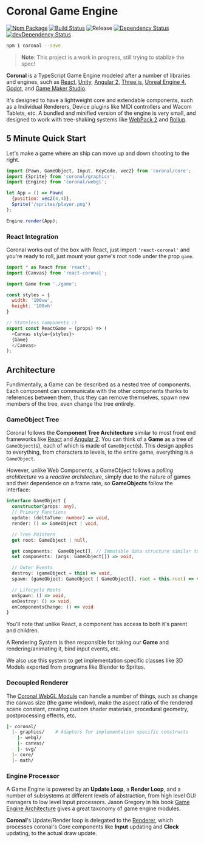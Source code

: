 # Coronal Game Engine

[![Npm Package][npm-img]][npm-url]
[![Build Status][travis-img]][travis-url]
![Release][release-img]
[![Dependency Status][david-img]][david-url]
[![devDependency Status][david-dev-img]][david-dev-url]

```bash
npm i coronal --save
```

> **Note**: This project is a work in progress, still trying to stablize the spec!

**Coronal** is a TypeScript Game Engine modeled after a number of libraries and engines, such as [React](https://facebook.github.io/react/), [Unity](http://unity3d.com/), [Angular 2](http://angular.io), [Three.js](http://threejs.org/), [Unreal Engine 4](https://www.unrealengine.com), [Godot](https://godotengine.org/), and [Game Maker Studio](http://www.yoyogames.com/gamemaker).

It's designed to have a lightweight core and extendable components, such as a Individual Renderers, Device plugins like MIDI controllers and Wacom Tablets, etc. A bundled and minified version of the engine is very small, and designed to work with tree-shaking systems like [WebPack 2](https://github.com/webpack/webpack/issues/1433) and [Rollup](http://rollupjs.org/).

## 5 Minute Quick Start

Let's make a game where an ship can move up and down shooting to the right.

```js
import {Pawn, GameObject, Input, KeyCode, vec2} from 'coronal/core';
import {Sprite} from 'coronal/graphics';
import {Engine} from 'coronal/webgl';

let App = () => Pawn(
  {position: vec2(4,4)},
  Sprite('/sprites/player.png')
);

Engine.render(App);
```

### React Integration

Coronal works out of the box with React, just import `'react-coronal'` and you're ready to roll, just mount your game's root node under the prop `game`.

```js
import * as React from 'react';
import {Canvas} from 'react-coronal';

import Game from './game';

const styles = {
  width: '100vw',
  height: '100vh'
}

// Stateless Components :)
export const ReactGame = (props) => (
  <Canvas style={styles}>
  {Game}
  </Canvas>
);

```

## Architecture

Fundimentally, a Game can be described as a nested tree of components. Each component can communicate with the other components thanks to references between them, thus they can remove themselves, spawn new members of the tree, even change the tree entirely.

### GameObject Tree

Coronal follows the **Component Tree Architecture** similar to most front end frameworks like [React](https://facebook.github.io/react/) and [Angular 2](https://angular.io). You can think of a **Game** as a tree of `GameObject`(s), each of which is made of `GameObject`(s). This design applies to everything, from characters to levels, to the entire game, everything is a `GameObject`.

However, unlike Web Components, a GameObject follows a *polling architecture* vs a *reactive architecture*, simply due to the nature of games and their dependence on a frame rate, so **GameObjects** follow the interface:



```ts
interface GameObject {
  constructor(props: any),
  // Primary Functions
  update: (deltaTime: number) => void,
  render: () => GameObject | void,

  // Tree Pointers
  get root: GameObject | null,

  get components:  GameObject[], // Immutable data structure similar to a map, you can get and add to it.
  set components: (args: GameObject[]) => void,

  // Outer Events
  destroy: (gameObject = this) => void,
  spawn: (gameObject: GameObject | GameObject[], root = this.root) => void,

  // Lifecycle Roots
  onSpawn: () => void,
  onDestroy: () => void,
  onComponentsChange: () => void
}
```

You'll note that unlike React, a component has access to both it's parent and children.

A Rendering System is then responsible for taking our **Game** and rendering/animating it, bind input events, etc.

We also use this system to get implementation specific classes like 3D Models exported from programs like Blender to Sprites.

### Decoupled Renderer

The [Coronal WebGL Module](https://github.com/alaingalvan/coronal-webgl) can handle a number of things, such as change the canvas size (the game window), make the aspect ratio of the rendered scene constant, creating custom shader materials, procedural geometry, postprocessing effects, etc.  

```bash
|- coronal/
  |- graphics/    # Adapters for implementation specific constructs
    |- webgl/
    |- canvas/
    |- svg/
  |- core/
  |- math/
```

### Engine Processor

A Game Engine is powered by an **Update Loop**, a **Render Loop**, and a number of subsystems at different levels of abstraction, from high level GUI managers to low level Input processors. Jason Gregory in his book [Game Engine Architecture](https://books.google.com/books?id=MCQbBAAAQBAJ&lpg=PP1&dq=page%2033%20game%20engine%20architecture&pg=PA33#v=onepage&q=33&f=false) gives a great taxonomy of game engine modules.

**Coronal**'s Update/Render loop is delegated to the [Renderer](https://github.com/alaingalvan/coronal-webgl/blob/master/src/rendering/renderer.ts), which processes coronal's Core components like **Input** updating and **Clock** updating, to the actual draw update.

[website-img]: docs/brand/cover.png
[website-url]: https://coronal.io
[release-img]: https://img.shields.io/badge/release-0.1.0-4dbfcc.svg?style=flat-square
[license-img]: http://img.shields.io/:license-isc-blue.svg?style=flat-square
[license-url]: https://opensource.org/licenses/ISC
[david-url]: https://david-dm.org/alaingalvan/coronal
[david-img]: https://david-dm.org/alaingalvan/coronal.svg?style=flat-square
[david-dev-url]: https://david-dm.org/alaingalvan/coronal#info=devDependencies
[david-dev-img]: https://david-dm.org/alaingalvan/coronal/dev-status.svg?style=flat-square
[travis-img]: https://img.shields.io/travis/alaingalvan/coronal.svg?style=flat-square
[travis-url]:https://travis-ci.org/alaingalvan/coronal
[npm-img]: https://img.shields.io/npm/v/coronal.svg?style=flat-square
[npm-url]: http://npm.im/coronal
[coveralls-img]: https://coveralls.io/repos/github/alaingalvan/coronal/badge.svg?branch=master&style=flat-square
[coveralls-url]:https://coveralls.io/github/alaingalvan/coronal